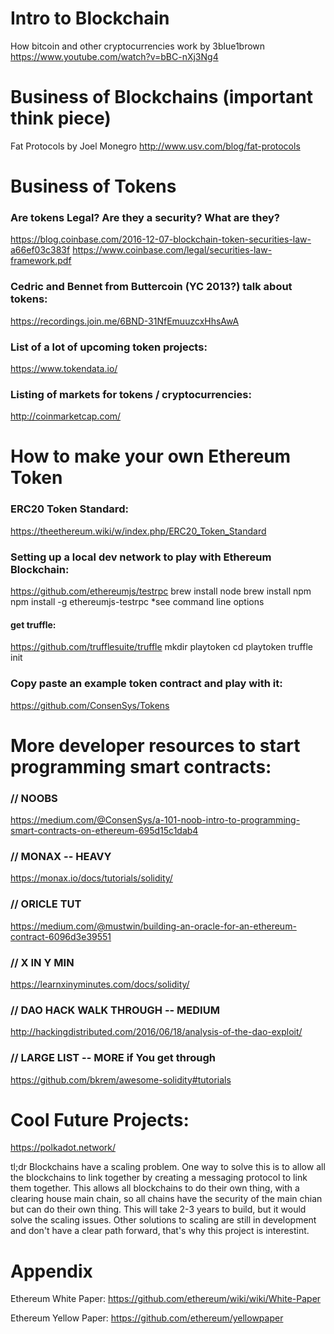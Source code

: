  
# Intro to Blockchain
How bitcoin and other cryptocurrencies work by 3blue1brown
https://www.youtube.com/watch?v=bBC-nXj3Ng4

# Business of Blockchains (important think piece)

Fat Protocols by Joel Monegro
http://www.usv.com/blog/fat-protocols

# Business of Tokens

### Are tokens Legal?  Are they a security?  What are they?
https://blog.coinbase.com/2016-12-07-blockchain-token-securities-law-a66ef03c383f
https://www.coinbase.com/legal/securities-law-framework.pdf

### Cedric and Bennet from Buttercoin (YC 2013?) talk about tokens:
https://recordings.join.me/6BND-31NfEmuuzcxHhsAwA
 
### List of a lot of upcoming token projects:
https://www.tokendata.io/

### Listing of markets for tokens / cryptocurrencies:
http://coinmarketcap.com/


# How to make your own Ethereum Token

### ERC20 Token Standard:
https://theethereum.wiki/w/index.php/ERC20_Token_Standard

### Setting up a local dev network to play with Ethereum Blockchain:
https://github.com/ethereumjs/testrpc
brew install node
brew install npm
npm install -g ethereumjs-testrpc
*see command line options

#### get truffle:
https://github.com/trufflesuite/truffle
mkdir playtoken
cd playtoken
truffle init

### Copy paste an example token contract and play with it:
https://github.com/ConsenSys/Tokens

# More developer resources to start programming smart contracts:

### // NOOBS
https://medium.com/@ConsenSys/a-101-noob-intro-to-programming-smart-contracts-on-ethereum-695d15c1dab4
### // MONAX -- HEAVY
https://monax.io/docs/tutorials/solidity/
### // ORICLE TUT
https://medium.com/@mustwin/building-an-oracle-for-an-ethereum-contract-6096d3e39551
### // X IN Y MIN
https://learnxinyminutes.com/docs/solidity/
### // DAO HACK WALK THROUGH -- MEDIUM
http://hackingdistributed.com/2016/06/18/analysis-of-the-dao-exploit/
### // LARGE LIST -- MORE if You get through
https://github.com/bkrem/awesome-solidity#tutorials


# Cool Future Projects:
https://polkadot.network/  

tl;dr
Blockchains have a scaling problem.  One way to solve this is to allow all the blockchains to link together by creating a messaging protocol to link them together.  This allows all blockchains to do their own thing, with a clearing house main chain, so all chains have the security of the main chian but can do their own thing.  This will take 2-3 years to build, but it would solve the scaling issues.  Other solutions to scaling are still in development and don't have a clear path forward, that's why this project is interestint.

# Appendix

Ethereum White Paper:
https://github.com/ethereum/wiki/wiki/White-Paper

Ethereum Yellow Paper:
https://github.com/ethereum/yellowpaper


